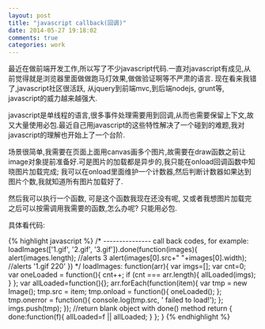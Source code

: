 ```yaml
---
layout: post
title: "javascript callback(回调)"
date: 2014-05-27 19:18:02
comments: true
categories: work 
---
```


最近在做前端开发工作,所以写了不少javascript代码.一直对javascript有成见,从前觉得就是浏览器里面做做跑马灯效果,做做验证啊等不严肃的语言. 现在看来我错了,javascript社区很活跃, 从jquery到前端mvc,到后端nodejs, grunt等, javascript的威力越来越强大.


javascript是单线程的语言,很多事件处理需要用到回调,从而也需要保留上下文,故又大量使用必包.最近自己用javascript的这些特性解决了一个碰到的难题,我对javascript的理解也开始上了一个台阶.

场景很简单,我需要在页面上面用canvas画多个图片,故需要在draw函数之前让image对象提前准备好.可是图片的加载都是异步的,我只能在onload回调函数中知晓图片加载完成; 我可以在onload里面维护一个计数器,然后判断计数器如果达到图片个数,我就知道所有图片加载好了.

然后我可以执行一个函数, 可是这个函数我现在还没有呢, 又或者我想图片加载完之后可以按需调用我需要的函数,怎么办呢? 只能用必包.

具体看代码:

{% highlight javascript %}
  /* --------------- call back codes, for example:
     loadImages(['1.gif', '2.gif', '3.gif']).done(function(images){
       alert(images.length);                     //alerts 3
       alert(images[0].src+" "+images[0].width); //alerts '1.gif 220'
     })
   */
  loadImages: function(arr){
    var imgs=[];
    var cnt=0;
    var oneLoaded = function(){
      cnt++;
      if (cnt === arr.length){
        allLoaded(imgs);
      }
    };
    var allLoaded=function(){};
    arr.forEach(function(item){
      var tmp = new Image();
      tmp.src = item;
      tmp.onload = function(){ oneLoaded(); };
      tmp.onerror = function(){ console.log(tmp.src, ' failed to load!'); };
      imgs.push(tmp);
    });
    //return blank object with done() method
    return {
      done:function(f){
        allLoaded=f || allLoaded;
      }
    };
  }
{% endhighlight %}
